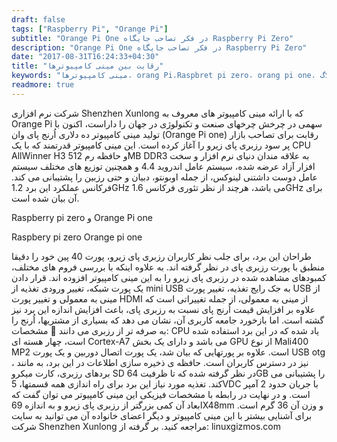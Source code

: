 ```yaml
---
draft: false
tags: ["Raspberry Pi", "Orange Pi"]
subtitle: "Orange Pi One در فکر تصاحب جایگاه Raspberry Pi Zero"
description: "Orange Pi One در فکر تصاحب جایگاه Raspberry Pi Zero"
date: "2017-08-31T16:24:33+04:30"
title: "رقابت بین مینی کامپیوترها"
keywords: "مینی کامپیوتر‌ها، orang Pi،Raspbret pi zero، orang pi one، رقابت،شیرازلاگ" 
readmore: true
---
```


شرکت نرم افزاری Shenzhen Xunlong که با ارائه مینی کامپیوتر های معروف به Orange Pi سهمی در چرخش چرخهای صنعت و تکنولوژی در جهان را داراست، اکنون با تولید مینی کامپیوتر ده دلاری اُرنج پای وان (Orange Pi one) رقابت برای تصاحب بازار پر سود رزبری پای زیرو را آغاز کرده است. این مینی کامپیوتر قدرتمند که با یک CPU AllWinner H3 و حافظه رم 512MB DDR3 به علاقه مندان دنیای نرم افزار و سخت افزار آزاد عرضه شده، سیستم عامل اندروید 4.4 و همچنین توزیع های مختلف سیستم عامل دوست داشتنی لینوکس، از جمله اوبونتو، دبیان و حتی رزبین را پشتیبانی می کند. فرکانس عملکرد این برد 1.2GHz می باشد، هرچند از نظر تئوری فرکانس 1.6GHz برای آن بیان شده است.

Raspberry pi zero و Orange Pi one

Raspbery pi zero Orange pi one

طراحان این برد، برای جلب نظر کاربران رزبری پای زیرو، پورت 40 پین خود را دقیقا منطبق با پورت رزبری پای در نظر گرفته اند. به علاوه اینکه با بررسی فروم های مختلف، کمبودهای مشاهده شده در رزبری پای زیرو را به این مینی کامپیوتر افزوده اند. قرار دادن یک پورت شبکه، تغییر ورودی تغذیه از mini USB به جک رایج تغذیه، تغییر پورت USB از مینی به معمولی و تغییر پورت HDMI از مینی به معمولی، از جمله تغییراتی است که علاوه بر افزایش قیمت اُرنج پای نسبت به رزبری پای، باعث افزایش اندازه این برد نیز گشته است. اما بازخورد جامعه کاربری آن، نشان می دهد که بسیاری از مشتریها، اُرنج را به صرفه تر از رزبری می دانند 🙂
مشخصات:
CPU یاد شده که در این برد استفاده شده است، چهار هسته ای Cortex-A7 می باشد و دارای یک بخش GPU از نوع Mali400 MP2 است. علاوه بر پورتهایی که بیان شد، یک پورت اتصال دوربین و یک پورت USB otg ، نیز در دسترس کاربران است. حافظه ی ذخیره سازی اطلاعات در این برد، به مانند بردهای رزبری، کارت میکرو SD در نظر گرفته شده که تا ظرفیت 64GB را پشتیبانی می کند. تغذیه مورد نیاز این برد برای راه اندازی همه قسمتها، 5VDC با جریان حدود 2 آمپر است. و در نهایت در رابطه با مشخصات فیزیکی این مینی کامپیوتر می توان گفت که ابعاد آن کمی بزرگتر از رزبری پای زیرو و به اندازه 69X48mm و وزن آن 36 گرم است.
برای آشنایی بیشتر با این مینی کامپیوتر و دیگر اعضای خانواده آن می توانید به سایت شرکت Shenzhen Xunlong مراجعه کنید.
بر گرفته از: linuxgizmos.com
